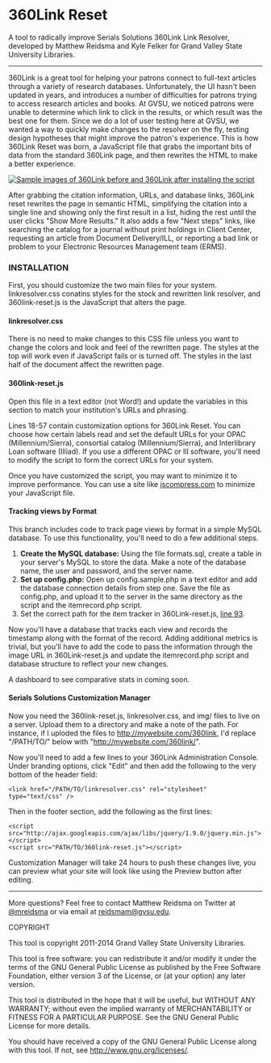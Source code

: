 # 360Link Reset

A tool to radically improve Serials Solutions 360Link Link Resolver, developed by Matthew Reidsma and Kyle Felker for Grand Valley State University Libraries.

----

360Link is a great tool for helping your patrons connect to full-text articles through a variety of research databases. Unfortunately, the UI hasn't been updated in years, and introduces a number of difficulties for patrons trying to access research articles and books. At GVSU, we noticed patrons were unable to determine which link to click in the results, or which result was the best one for them. Since we do a lot of user testing here at GVSU, we wanted a way to quickly make changes to the resolver on the fly, testing design hypotheses that might improve the patron's experience. This is how 360Link Reset was born, a JavaScript file that grabs the important bits of data from the standard 360Link page, and then rewrites the HTML to make a better experience.

[![Sample images of 360Link before and 360Link after installing the script](http://matthew.reidsrow.com/img/360linkresults.png)](http://matthew.reidsrow.com/img/360linkresults.png)

After grabbing the citation information, URLs, and database links, 360Link reset rewrites the page in semantic HTML, simplifying the citation into a single line and showing only the first result in a list, hiding the rest until the user clicks "Show More Results." It also adds a few "Next steps" links, like searching the catalog for a journal without print holdings in Client Center, requesting an article from Document Delivery/ILL, or reporting a bad link or problem to your Electronic Resources Management team (ERMS).

### INSTALLATION 

First, you should customize the two main files for your system. linkresolver.css conatins styles for the stock and rewritten link resolver, and 360link-reset.js is the JavaScript that alters the page.

#### linkresolver.css

There is no need to make changes to this CSS file unless you want to change the colors and look and feel of the rewritten page. The styles at the top will work even if JavaScript fails or is turned off. The styles in the last half of the document affect the rewritten page.

#### 360link-reset.js

Open this file in a text editor (not Word!) and update the variables in this section to match your institution's URLs and phrasing.

Lines 18-57 contain customization options for 360Link Reset. You can choose how certain labels read and set the default URLs for your OPAC (Millennium/Sierra), consortial catalog (Millennium/Sierra), and Interlibrary Loan software (Illiad). If you use a different OPAC or Ill software, you'll need to modify the script to form the correct URLs for your system.

Once you have customized the script, you may want to minimize it to improve performance. You can use a site like [jscompress.com](http://jscompress.com) to minimize your JavaScript file.

#### Tracking views by Format

This branch includes code to track page views by format in a simple MySQL database. To use this functionality, you'll need to do a few additional steps.

1. **Create the MySQL database:** Using the file formats.sql, create a table in your server's MySQL to store the data. Make a note of the database name, the user and password, and the server name.
2. **Set up config.php:** Open up config.sample.php in a text editor and add the database connection details from step one. Save the file as config.php, and upload it to the server in the same directory as the script and the itemrecord.php script.
3. Set the correct path for the item tracker in 360Link-reset.js, [line 93](https://github.com/gvsulib/360Link-Reset/blob/master/360link-reset.js#L93). 

Now you'll have a database that tracks each view and records the timestamp along with the format of the record. Adding additional metrics is trivial, but you'll have to add the code to pass the information through the image URL in 360Link-reset.js and update the itemrecord.php script and database structure to reflect your new changes. 

A dashboard to see comparative stats in coming soon.

#### Serials Solutions Customization Manager

Now you need the 360link-reset.js, linkresolver.css, and img/ files to live on a server. Upload them to a directory and make a note of the path. For instance, if I uploded the files to http://mywebsite.com/360link, I'd replace "/PATH/TO/" below with "http://mywebsite.com/360link/". 

Now you'll need to add a few lines to your 360Link Administration Console. Under branding options, click "Edit" and then add the following to the very bottom of the header field:

	<link href="/PATH/TO/linkresolver.css" rel="stylesheet" type="text/css" />

Then in the footer section, add the following as the first lines:

	<script src="http://ajax.googleapis.com/ajax/libs/jquery/1.9.0/jquery.min.js"></script>
	<script src="PATH/TO/360link-reset.js"></script>

Customization Manager will take 24 hours to push these changes live, you can preview what your site will look like using the Preview button after editing.

---

More questions? Feel free to contact Matthew Reidsma on Twitter at [@mreidsma](http://twitter.com/mreidsma) or via email at [reidsmam@gvsu.edu](mailto:reidsmam@gvsu.edu).

COPYRIGHT

This tool is copyright 2011-2014 Grand Valley State University Libraries. 

This tool is free software: you can redistribute it and/or modify it under the terms of the GNU General Public License as published by the Free Software Foundation, either version 3 of the License, or (at your option) any later version.

This tool is distributed in the hope that it will be useful, but WITHOUT ANY WARRANTY; without even the implied warranty of MERCHANTABILITY or FITNESS FOR A PARTICULAR PURPOSE. See the GNU General Public License for more details.

You should have received a copy of the GNU General Public License along with this tool. If not, see <http://www.gnu.org/licenses/>.